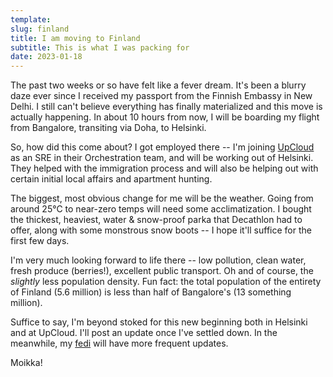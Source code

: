 ```yaml
---
template:
slug: finland
title: I am moving to Finland
subtitle: This is what I was packing for
date: 2023-01-18
---
```


The past two weeks or so have felt like a fever dream. It's been a
blurry daze ever since I received my passport from the Finnish Embassy
in New Delhi. I still can't believe everything has finally materialized
and this move is actually happening. In about 10 hours from now, I will
be boarding my flight from Bangalore, transiting via Doha, to Helsinki.

So, how did this come about? I got employed there -- I'm joining
[UpCloud](https://upcloud.com) as an SRE in their Orchestration team,
and will be working out of Helsinki. They helped with the immigration
process and will also be helping out with certain initial local affairs
and apartment hunting.

The biggest, most obvious change for me will be the weather. Going from
around 25°C to near-zero temps will need some acclimatization. I bought
the thickest, heaviest, water & snow-proof parka that Decathlon had to
offer, along with some monstrous snow boots -- I hope it'll suffice for
the first few days.

I'm very much looking forward to life there -- low pollution, clean water,
fresh produce (berries!), excellent public transport. Oh and of course,
the *slightly* less population density. Fun fact: the total population
of the entirety of Finland (5.6 million) is less than half of
Bangalore's (13 something million).

Suffice to say, I'm beyond stoked for this new beginning both in
Helsinki and at UpCloud. I'll post an update once I've settled down. In
the meanwhile, my [fedi](https://h.icyphox.sh/@icy) will have more
frequent updates.

Moikka!
